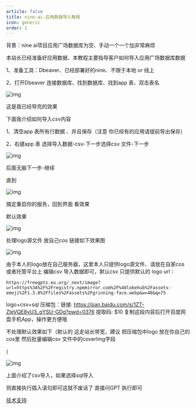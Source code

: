 ```yaml
---
article: false
title: nine-ai-应用数据导入教程
icon: generic
order: 1
---
```

背景：nine ai项目应用广场数据库为空、手动一个一个加非常麻烦

本站长已经准备好应用数据、本教程主要指导客户如何导入应用广场数据库数据

1、准备工具：Dbeaver、已经部署好的nine、不限于本地 or 线上

2、打开Dbeaver 连接数据库、找到数据库、找到app 表、双击表名

![img](https://gsol6smrwo.feishu.cn/space/api/box/stream/download/asynccode/?code=ZmQzYTZlNWMyOGNkOThkYWEyMDc0MGEzNmEyYzE5MzRfQzJMNWFBQ2xYZTlINm9LVHdqem1nSzZJcGJaNVpEeVlfVG9rZW46TWN5WmI0Ukhtb3czWEZ4cVRmYmNSTnF4bnpjXzE3MDU2NTk1MjI6MTcwNTY2MzEyMl9WNA)

这是我已经导完的效果

下面我介绍如何导入csv内容

1、清空app 表所有行数据 、并且保存（注意 你已经有的应用请提前导出保存）

2、右键app 表 选择导入数据-csv-下一步选择csv 文件-下一步

![img](https://gsol6smrwo.feishu.cn/space/api/box/stream/download/asynccode/?code=YTc1ZWU1NjQ1MWUyNGQ5MDQ2NWYzNzVhYWE3ZTJmYzFfRWV4ZmdoQ3pDalBYaUp6ZzBTQnFYUVhuTUZiMHFzZjVfVG9rZW46SUh6TWJScVlzb2hqQlF4bzlQSWNvcjVJbjNUXzE3MDU2NTk1MjI6MTcwNTY2MzEyMl9WNA)

后面无脑下一步-继续

直到

![img](https://gsol6smrwo.feishu.cn/space/api/box/stream/download/asynccode/?code=OGFmMGFmYzUyNGUxOGU3NmE5MWZhODRmYmU0Yzc3NGJfbUU3M1U1MDJKdnFBYVpLVTNMV2NTS2dkZVgzZ1NyT1pfVG9rZW46RWhwTmJWb3RibzJTWjd4YzhrYmNoaHNlbkZjXzE3MDU2NTk1MjI6MTcwNTY2MzEyMl9WNA)

搞定重启你的服务，回到界面 看效果

默认效果

![img](https://gsol6smrwo.feishu.cn/space/api/box/stream/download/asynccode/?code=MDgwZjM0YjYxZDNhOGE4N2MzYmE0ZjM3YTMzOGI5YjJfN0pvZWFMZ0JpNU5OenVCaDVLekpVRElQeXc3NTRuMkJfVG9rZW46WHBSYmI2NDJLb1VwdWZ4Q3FQMWN0c1hrbm1oXzE3MDU2NTk1MjI6MTcwNTY2MzEyMl9WNA)

处理logo源文件 放自己cos 链接如下效果图

![img](https://gsol6smrwo.feishu.cn/space/api/box/stream/download/asynccode/?code=ZWI1MTQyOTdiNTBhODJmMDFhM2I5ZmU4YjJiZjY2Y2JfMGpxZDB1SlRRWWlMZ2RZYnk0bnZONDlGdXgwUVIxaE1fVG9rZW46SnA1RGJXNjR5bzZjYmN4MmJOaGNCaWtKbkhiXzE3MDU2NTk1MjI6MTcwNTY2MzEyMl9WNA)

由于本人的logo放在自己服务器，这里本人只提供logo源文件、请放在自家cos 或者托管平台上 编辑csv 导入数据即可，默认csv 只提供默认的 logo url：

```Plain
https://freegpts.eu.org/_next/image?url=https%3A%2F%2Fregistry.npmmirror.com%2F%40lobehub%2Fassets-emoji%2F1.3.0%2Ffiles%2Fassets%2Fgrinning-face.webp&w=48&q=75
```

logo+csv+sql 压缩包：链接: https://pan.baidu.com/s/1ZT-ZIeVQE8yU3_gYSU-GDg?pwd=0376 提取码: $10 复制这段内容后打开百度网盘手机App，操作更方便哦

不处理默认效果如下（默认的 这走站长带宽，建议 把压缩包中logo 放在你自己的cos里 然后批量编辑csv 文件中的coverImg字段

）

![img](https://gsol6smrwo.feishu.cn/space/api/box/stream/download/asynccode/?code=YTk2YmNiNjU5ZmRkNzE0MGNjZDgzNDE1YjRmZmQ5MTZfcWJMUmpkZUFRQUwwSnhEU0xxamxycEhLNlRWdFphOEdfVG9rZW46UmhJVmJWQXhmbzFkNVp4cHNrTmNzSE1sbklYXzE3MDU2NTk1MjI6MTcwNTY2MzEyMl9WNA)

上面介绍了csv导入，如果选择sql导入

则直接执行插入语句即可这就不废话了 直接问GPT 执行即可

[技术支持](https://freetimeai.eu.org/business.html)
